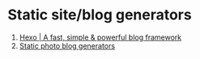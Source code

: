 Static site/blog generators
===========================

1. [Hexo | A fast, simple & powerful blog framework](hexo.md)
2. [Static photo blog generators](static-photo-blog-generators.md)
